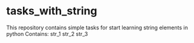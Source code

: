 # tasks_with_string
This repository contains simple tasks
for start learning string elements in python
Contains: 
str_1
str_2
str_3
